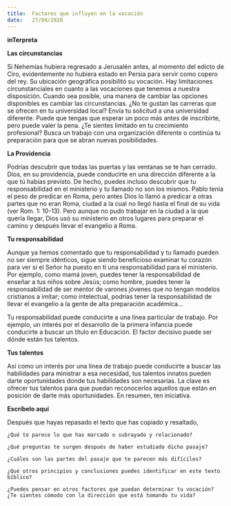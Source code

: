 ```yaml
---
title:  Factores que influyen en la vocación
date:   27/04/2020
---
```


**inTerpreta**

**Las circunstancias**

Si Nehemías hubiera regresado a Jerusalén antes, al momento del edicto de Ciro, evidentemente no hubiera estado en Persia para servir como copero del rey. Su ubicación geográfica posibilitó su vocación. Hay limitaciones circunstanciales en cuanto a las vocaciones que tenemos a nuestra disposición. Cuando sea posible, una manera de cambiar las opciones disponibles es cambiar las circunstancias. ¿No te gustan las carreras que se ofrecen en tu universidad local? Envía tu solicitud a una universidad diferente. Puede que tengas que esperar un poco más antes de inscribirte, pero puede valer la pena. ¿Te sientes limitado en tu crecimiento profesional? Busca un trabajo con una organización diferente o continúa tu preparación para que se abran nuevas posibilidades.

**La Providencia**

Podrías descubrir que todas las puertas y las ventanas se te han cerrado. Dios, en su providencia, puede conducirte en una dirección diferente a la que tú habías previsto. De hecho, puedes incluso descubrir que tu responsabilidad en el ministerio y tu llamado no son los mismos. Pablo tenía el peso de predicar en Roma, pero antes Dios lo llamó a predicar a otras partes que no eran Roma, ciudad a la cual no llegó hasta el final de su vida (ver Rom. 1: 10-13). Pero aunque no pudo trabajar en la ciudad a la que quería llegar, Dios usó su ministerio en otros lugares para preparar el camino y después llevar el evangelio a Roma.

**Tu responsabilidad**

Aunque ya hemos comentado que tu responsabilidad y tu llamado pueden no ser siempre idénticos, sigue siendo beneficioso examinar tu corazón para ver si el Señor ha puesto en ti una responsabilidad para el ministerio. Por ejemplo, como mamá joven, puedes tener la responsabilidad de enseñar a tus niños sobre Jesús; como hombre, puedes tener la responsabilidad de ser mentor de varones jóvenes que no tengan modelos cristianos a imitar; como intelectual, podrías tener la responsabilidad de llevar el evangelio a la gente de alta preparación académica...

Tu responsabilidad puede conducirte a una línea particular de trabajo. Por ejemplo, un interés por el desarrollo de la primera infancia puede conducirte a buscar un título en Educación. El factor decisivo puede ser dónde están tus talentos.

**Tus talentos**

Así como un interés por una línea de trabajo puede conducirte a buscar las habilidades para ministrar a esa necesidad, tus talentos  innatos pueden darte oportunidades donde tus habilidades son necesarias. La clave es ofrecer tus talentos para que puedan reconocerlos aquellos que están en posición de darte más oportunidades. En resumen, ten iniciativa.

**Escríbelo aquí**

Después que hayas repasado el texto que has copiado y resaltado,

`¿Qué te parece lo que has marcado o subrayado y relacionado?`

`¿Qué preguntas te surgen después de haber estudiado dicho pasaje?`

`¿Cuáles son las partes del pasaje que te parecen más difíciles?`

`¿Qué otros principios y conclusiones puedes identificar en este texto bíblico?`

`¿Puedes pensar en otros factores que puedan determinar tu vocación? ¿Te sientes cómodo con la dirección que está tomando tu vida?`
